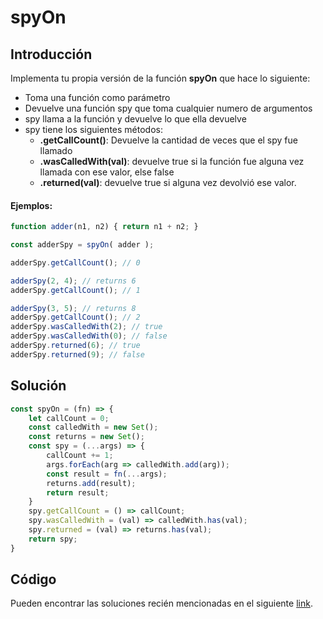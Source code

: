 
# spyOn
## Introducción
Implementa tu propia versión de la función **spyOn** que hace lo siguiente:
- Toma una función como parámetro
- Devuelve una función spy que toma cualquier numero de argumentos
- spy llama a la función y devuelve lo que ella devuelve
- spy tiene los siguientes métodos:
    - **.getCallCount()**: Devuelve la cantidad de veces que el spy fue llamado
    - **.wasCalledWith(val)**: devuelve true si la función fue alguna vez llamada con ese valor, else false
    - **.returned(val)**: devuelve true si alguna vez devolvió ese valor.

#### Ejemplos:
```javascript
function adder(n1, n2) { return n1 + n2; }

const adderSpy = spyOn( adder );

adderSpy.getCallCount(); // 0

adderSpy(2, 4); // returns 6
adderSpy.getCallCount(); // 1

adderSpy(3, 5); // returns 8
adderSpy.getCallCount(); // 2
adderSpy.wasCalledWith(2); // true
adderSpy.wasCalledWith(0); // false
adderSpy.returned(6); // true
adderSpy.returned(9); // false
```

## Solución
```javascript
const spyOn = (fn) => {
    let callCount = 0;
    const calledWith = new Set();
    const returns = new Set();
    const spy = (...args) => {
        callCount += 1;
        args.forEach(arg => calledWith.add(arg));
        const result = fn(...args);
        returns.add(result);
        return result;
    }
    spy.getCallCount = () => callCount;
    spy.wasCalledWith = (val) => calledWith.has(val);
    spy.returned = (val) => returns.has(val);
    return spy;
}
```

## Código
Pueden encontrar las soluciones recién mencionadas en el siguiente [link](https://repl.it/KUom).
